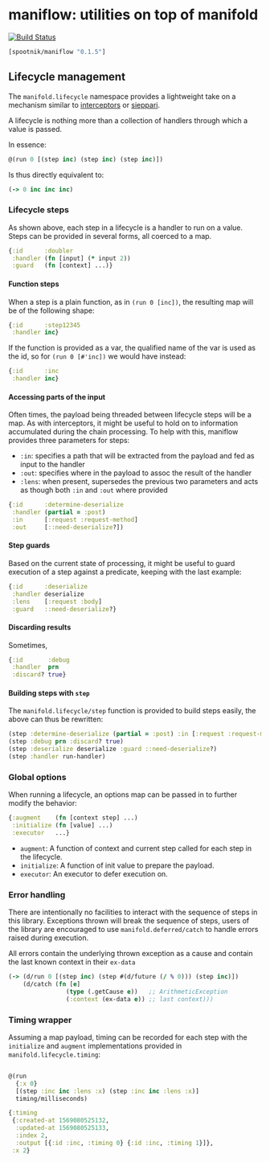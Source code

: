 maniflow: utilities on top of manifold
======================================

[![Build Status](https://secure.travis-ci.org/pyr/maniflow.png)](http://travis-ci.org/pyr/maniflow)

```clojure
[spootnik/maniflow "0.1.5"]
```

## Lifecycle management

The `manifold.lifecycle` namespace provides a lightweight take on a
mechanism similar to [interceptors](http://pedestal.io/reference/interceptors)
or [sieppari](https://github.com/metosin/sieppari).

A lifecycle is nothing more than a collection of handlers through
which a value is passed.

In essence:

```clojure
@(run 0 [(step inc) (step inc) (step inc)])
```

Is thus directly equivalent to:

```clojure
(-> 0 inc inc inc)
```

### Lifecycle steps

As shown above, each step in a lifecycle is a handler to run on a value.
Steps can be provided in several forms, all coerced to a map.

```clojure
{:id      :doubler
 :handler (fn [input] (* input 2))
 :guard   (fn [context] ...)}
```

#### Function steps

When a step is a plain function, as in `(run 0 [inc])`, the
resulting map will be of the following shape:

```clojure
{:id      :step12345
 :handler inc}
```

If the function is provided as a var, the qualified name of the var
is used as the id, so for `(run 0 [#'inc])` we would have instead:

```clojure
{:id      :inc
 :handler inc}
```

#### Accessing parts of the input

Often times, the payload being threaded between lifecycle steps will
be a map. As with interceptors, it might be useful to hold on to
information accumulated during the chain processing. To help with
this, maniflow provides three parameters for steps:

- `:in`: specifies a path that will be extracted from the payload and
   fed as input to the handler
- `:out`: specifies where in the payload to assoc the result of the
  handler
- `:lens`: when present, supersedes the previous two parameters and
  acts as though both `:in` and `:out` where provided

```clojure
{:id      :determine-deserialize
 :handler (partial = :post)
 :in      [:request :request-method]
 :out     [::need-deserialize?])
```

#### Step guards

Based on the current state of processing, it might be useful to guard
execution of a step against a predicate, keeping with the last example:

```clojure
{:id      :deserialize
 :handler deserialize
 :lens    [:request :body]
 :guard   ::need-deserialize?}
```

#### Discarding results

Sometimes, 

```clojure
{:id       :debug
 :handler  prn
 :discard? true}
```

#### Building steps with `step`

The `manifold.lifecycle/step` function is provided to build steps
easily, the above can thus be rewritten:

```clojure
(step :determine-deserialize (partial = :post) :in [:request :request-method] :out ::need-deserialize?)
(step :debug prn :discard? true)
(step :deserialize deserialize :guard ::need-deserialize?)
(step :handler run-handler)
```

### Global options

When running a lifecycle, an options map can be passed in to further
modify the behavior:

```clojure
{:augment    (fn [context step] ...)
 :initialize (fn [value] ...)
 :executor   ...}
```

- `augment`: A function of context and current step called for each step
  in the lifecycle.
- `initialize`: A function of init value to prepare the payload.
- `executor`: An executor to defer execution on.


### Error handling

There are intentionally no facilities to interact with the sequence of
steps in this library. Exceptions thrown will break the sequence of
steps, users of the library are encouraged to use
`manifold.deferred/catch` to handle errors raised during execution.

All errors contain the underlying thrown exception as a cause and
contain the last known context in their `ex-data`

```clojure
(-> (d/run 0 [(step inc) (step #(d/future (/ % 0))) (step inc)])
    (d/catch (fn [e]
	            (type (.getCause e))   ;; ArithmeticException
				(:context (ex-data e)) ;; last context)))
```

### Timing wrapper

Assuming a map payload, timing can be recorded for each step
with the `initialize` and `augment` implementations provided
in `manifold.lifecycle.timing`:

```clojure

@(run
  {:x 0}
  [(step :inc inc :lens :x) (step :inc inc :lens :x)]
  timing/milliseconds)

{:timing
 {:created-at 1569080525132,
  :updated-at 1569080525133,
  :index 2,
  :output [{:id :inc, :timing 0} {:id :inc, :timing 1}]},
 :x 2}
```
